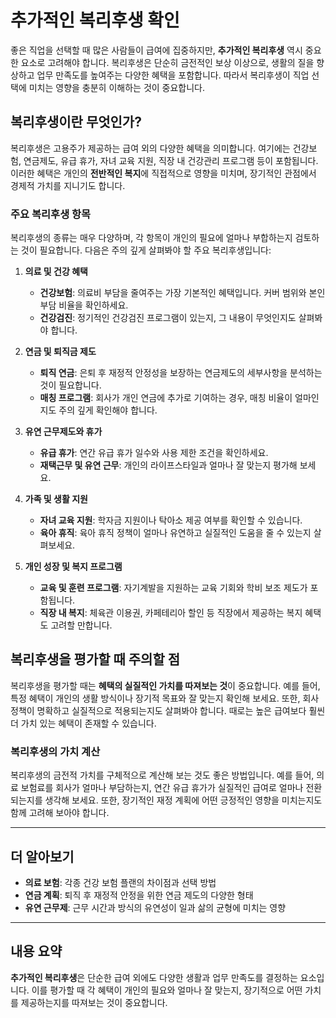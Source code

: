 # 추가적인 복리후생 확인

좋은 직업을 선택할 때 많은 사람들이 급여에 집중하지만, **추가적인 복리후생** 역시 중요한 요소로 고려해야 합니다. 복리후생은 단순히 금전적인 보상 이상으로, 생활의 질을 향상하고 업무 만족도를 높여주는 다양한 혜택을 포함합니다. 따라서 복리후생이 직업 선택에 미치는 영향을 충분히 이해하는 것이 중요합니다.

## 복리후생이란 무엇인가?

복리후생은 고용주가 제공하는 급여 외의 다양한 혜택을 의미합니다. 여기에는 건강보험, 연금제도, 유급 휴가, 자녀 교육 지원, 직장 내 건강관리 프로그램 등이 포함됩니다. 이러한 혜택은 개인의 **전반적인 복지**에 직접적으로 영향을 미치며, 장기적인 관점에서 경제적 가치를 지니기도 합니다.

### 주요 복리후생 항목

복리후생의 종류는 매우 다양하며, 각 항목이 개인의 필요에 얼마나 부합하는지 검토하는 것이 필요합니다. 다음은 주의 깊게 살펴봐야 할 주요 복리후생입니다:

1. **의료 및 건강 혜택**
   - **건강보험**: 의료비 부담을 줄여주는 가장 기본적인 혜택입니다. 커버 범위와 본인 부담 비율을 확인하세요.
   - **건강검진**: 정기적인 건강검진 프로그램이 있는지, 그 내용이 무엇인지도 살펴봐야 합니다.

2. **연금 및 퇴직금 제도**
   - **퇴직 연금**: 은퇴 후 재정적 안정성을 보장하는 연금제도의 세부사항을 분석하는 것이 필요합니다.
   - **매칭 프로그램**: 회사가 개인 연금에 추가로 기여하는 경우, 매칭 비율이 얼마인지도 주의 깊게 확인해야 합니다.

3. **유연 근무제도와 휴가**
   - **유급 휴가**: 연간 유급 휴가 일수와 사용 제한 조건을 확인하세요.
   - **재택근무 및 유연 근무**: 개인의 라이프스타일과 얼마나 잘 맞는지 평가해 보세요.

4. **가족 및 생활 지원**
   - **자녀 교육 지원**: 학자금 지원이나 탁아소 제공 여부를 확인할 수 있습니다.
   - **육아 휴직**: 육아 휴직 정책이 얼마나 유연하고 실질적인 도움을 줄 수 있는지 살펴보세요.

5. **개인 성장 및 복지 프로그램**
   - **교육 및 훈련 프로그램**: 자기계발을 지원하는 교육 기회와 학비 보조 제도가 포함됩니다.
   - **직장 내 복지**: 체육관 이용권, 카페테리아 할인 등 직장에서 제공하는 복지 혜택도 고려할 만합니다.

## 복리후생을 평가할 때 주의할 점

복리후생을 평가할 때는 **혜택의 실질적인 가치를 따져보는 것**이 중요합니다. 예를 들어, 특정 혜택이 개인의 생활 방식이나 장기적 목표와 잘 맞는지 확인해 보세요. 또한, 회사 정책이 명확하고 실질적으로 적용되는지도 살펴봐야 합니다. 때로는 높은 급여보다 훨씬 더 가치 있는 혜택이 존재할 수 있습니다.

### 복리후생의 가치 계산

복리후생의 금전적 가치를 구체적으로 계산해 보는 것도 좋은 방법입니다. 예를 들어, 의료 보험료를 회사가 얼마나 부담하는지, 연간 유급 휴가가 실질적인 급여로 얼마나 전환되는지를 생각해 보세요. 또한, 장기적인 재정 계획에 어떤 긍정적인 영향을 미치는지도 함께 고려해 보아야 합니다.

---

## 더 알아보기

- **의료 보험**: 각종 건강 보험 플랜의 차이점과 선택 방법
- **연금 계획**: 퇴직 후 재정적 안정을 위한 연금 제도의 다양한 형태
- **유연 근무제**: 근무 시간과 방식의 유연성이 일과 삶의 균형에 미치는 영향

---

## 내용 요약

**추가적인 복리후생**은 단순한 급여 외에도 다양한 생활과 업무 만족도를 결정하는 요소입니다. 이를 평가할 때 각 혜택이 개인의 필요와 얼마나 잘 맞는지, 장기적으로 어떤 가치를 제공하는지를 따져보는 것이 중요합니다.